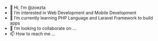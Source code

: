 - 👋 Hi, I’m @zoezta
- 👀 I’m interested in Web Development and Mobile Development
- 🌱 I’m currently learning PHP Language and Laravel Framework to build apps
- 💞️ I’m looking to collaborate on ...
- 📫 How to reach me ...

<!---
zoezta/zoezta is a ✨ special ✨ repository because its `README.md` (this file) appears on your GitHub profile.
You can click the Preview link to take a look at your changes.
--->
